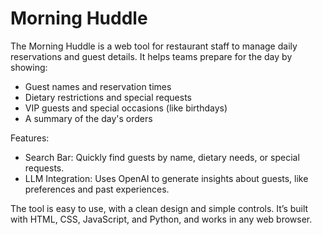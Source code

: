 </head>
<body>
    <h1>Morning Huddle</h1>
    <p>
        The Morning Huddle is a web tool for restaurant staff to manage daily reservations and guest details. It helps teams prepare for the day by showing:
        <ul>
            <li>Guest names and reservation times</li>
            <li>Dietary restrictions and special requests</li>
            <li>VIP guests and special occasions (like birthdays)</li>
            <li>A summary of the day's orders</li>
        </ul>
    </p>
    <p>
        Features:
        <ul>
            <li>Search Bar:</strong> Quickly find guests by name, dietary needs, or special requests.</li>
            <li>LLM Integration:</strong> Uses OpenAI to generate insights about guests, like preferences and past experiences.</li>
        </ul>
    </p>
    <p>
        The tool is easy to use, with a clean design and simple controls. It’s built with HTML, CSS, JavaScript, and Python, and works in any web browser. 
    </p>
</body>
